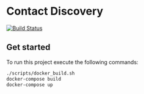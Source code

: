 # Contact Discovery

[![Build Status](https://travis-ci.org/YashchenkoN/contact-discovery.svg?branch=master)](https://travis-ci.org/YashchenkoN/contact-discovery)

## Get started
To run this project execute the following commands:

```bash
./scripts/docker_build.sh
docker-compose build
docker-compose up
```